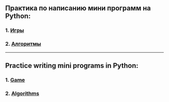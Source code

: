 Практика по написанию мини программ на Python:
-----------------------------------
### 1. [Игры](https://github.com/StounhandJ/Working-in-Python/tree/master/python_game)   
### 2. [Алгоритмы](https://github.com/StounhandJ/Working-in-Python/tree/master/python_algorithms)   
***  
Practice writing mini programs in Python:  
-----------------------------------
### 1. [Game](https://github.com/StounhandJ/Working-in-Python/tree/master/python_game)   
### 2. [Algorithms](https://github.com/StounhandJ/Working-in-Python/tree/master/python_algorithms)   

